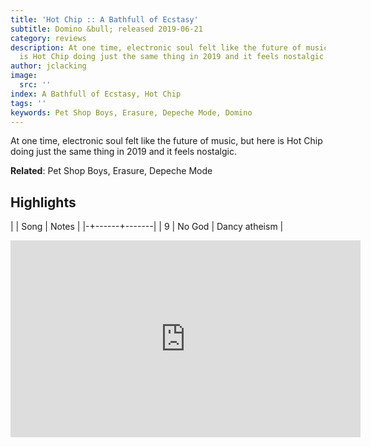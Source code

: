```yaml
---
title: 'Hot Chip :: A Bathfull of Ecstasy'
subtitle: Domino &bull; released 2019-06-21
category: reviews
description: At one time, electronic soul felt like the future of music, but here
  is Hot Chip doing just the same thing in 2019 and it feels nostalgic.
author: jclacking
image:
  src: ''
index: A Bathfull of Ecstasy, Hot Chip
tags: ''
keywords: Pet Shop Boys, Erasure, Depeche Mode, Domino
---
```

At one time, electronic soul felt like the future of music, but here is Hot Chip doing just the same thing in 2019 and it feels nostalgic.<!--more-->

**Related**: Pet Shop Boys, Erasure, Depeche Mode

## Highlights

| | Song | Notes |
|-+------+-------|
| 9 | No God | Dancy atheism |

<div class="tlo-detail-video"><iframe width="560" height="315" src="https://www.youtube.com/embed/rOnMZALLQPk" frameborder="0" allow="autoplay; encrypted-media" allowfullscreen></iframe></div>


